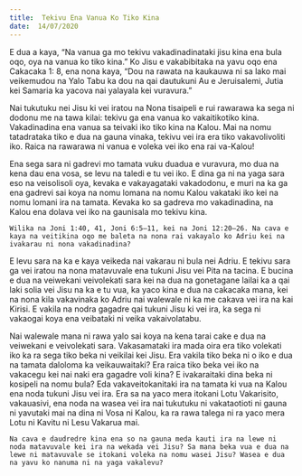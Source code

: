 ```yaml
---
title:  Tekivu Ena Vanua Ko Tiko Kina
date:  14/07/2020
---
```


E dua a kaya, “Na vanua ga mo tekivu vakadinadinataki jisu kina ena bula oqo, oya na vanua ko tiko kina.” Ko Jisu e vakabibitaka na yavu oqo ena Cakacaka 1: 8, ena nona kaya, “Dou na rawata na kaukauwa ni sa lako mai veikemudou na Yalo Tabu ka dou na qai dautukuni Au e Jeruisalemi, Jutia kei Samaria ka yacova nai yalayala kei vuravura.”

Nai tukutuku nei Jisu ki vei iratou na Nona tisaipeli e rui rawarawa ka sega ni dodonu me na tawa kilai: tekivu ga ena vanua ko vakaitikotiko kina. Vakadinadina ena vanua sa teivaki iko tiko kina na Kalou. Mai na nomu tatadrataka tiko e dua na gauna vinaka, tekivu vei ira era tiko vakavolivoliti iko. Raica na rawarawa ni vanua e voleka vei iko ena rai va-Kalou!

Ena sega sara ni gadrevi mo tamata vuku duadua e vuravura, mo dua na kena dau ena vosa, se levu na taledi e tu vei iko. E dina ga ni na yaga sara eso na veisolisoli oya, kevaka e vakayagataki vakadodonu, e muri na ka ga ena gadrevi sai koya na nomu lomana na nomu Kalou vakataki iko kei na nomu lomani ira na tamata. Kevaka ko sa gadreva mo vakadinadina, na Kalou ena dolava vei iko na gaunisala mo tekivu kina.

`Wilika na Joni 1:40, 41, Joni 6:5–11, kei na Joni 12:20–26. Na cava e kaya na veitikina oqo me baleta na nona rai vakayalo ko Adriu kei na ivakarau ni nona vakadinadina?`

E levu sara na ka e kaya veikeda nai vakarau ni bula nei Adriu. E tekivu sara ga vei iratou na nona matavuvale ena tukuni Jisu vei Pita na tacina. E bucina e dua na veiwekani veivolekati sara kei na dua na gonetagane lailai ka a qai laki solia vei Jisu na ka e tu vua, ka yaco kina e dua na cakacaka mana, kei na nona kila vakavinaka ko Adriu nai walewale ni ka me cakava vei ira na kai Kirisi. E vakila na nodra gagadre qai tukuni Jisu ki vei ira, ka sega ni vakaogai koya ena veibataki ni veika vakaivolatabu.

Nai walewale mana ni rawa yalo sai koya na kena tarai cake e dua na veiwekani e veivolekati sara. Vakasamataki ira mada oira era tiko volekati iko ka ra sega tiko beka ni veikilai kei Jisu. Era vakila tiko beka ni o iko e dua na tamata daloloma ka veikauwaitaki? Era raica tiko beka vei iko na vakacegu kei nai naki era gagadre voli kina? E ivakaraitaki dina beka ni kosipeli na nomu bula? Eda vakaveitokanitaki ira na tamata ki vua na Kalou ena noda tukuni Jisu vei ira. Era sa na yaco mera itokani Lotu Vakarisito, vakauasivi, ena noda na wasea vei ira nai tukutuku ni vakataotioti ni gauna ni yavutaki mai na dina ni Vosa ni Kalou, ka ra rawa talega ni ra yaco mera Lotu ni Kavitu ni Lesu Vakarua mai.

`Na cava e daudredre kina ena so na gauna meda kauti ira na lewe ni noda matavuvale kei ira na wekada vei Jisu? Sa mana beka vua e dua na lewe ni matavuvale se itokani voleka na nomu wasei Jisu? Wasea e dua na yavu ko nanuma ni na yaga vakalevu?`